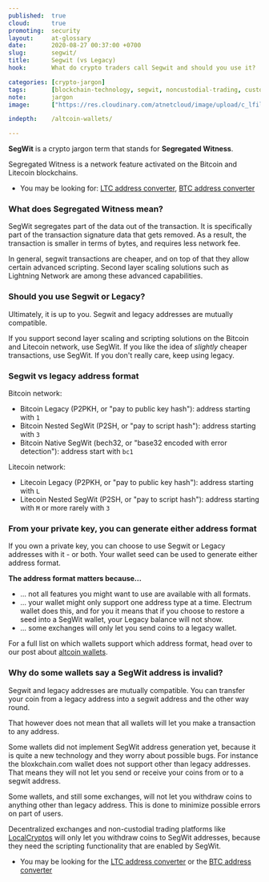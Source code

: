 ```yaml
---
published:  true
cloud:      true
promoting:  security
layout:     at-glossary
date:       2020-08-27 00:37:00 +0700
slug:       segwit/
title:      Segwit (vs Legacy)
hook:       What do crypto traders call Segwit and should you use it?

categories: [crypto-jargon]
tags:       [blockchain-technology, segwit, noncustodial-trading, custodial-trading, otc-trading]
note:       jargon
image:      ["https://res.cloudinary.com/atnetcloud/image/upload/c_lfill,g_face,h_360,w_700/v1598344765/atnet/__women/pexels-thiago-matos-2239700_hgitpt.jpg"]

indepth:    /altcoin-wallets/

---
```


**SegWit** is a crypto jargon term that stands for **Segregated Witness**.

Segregated Witness is a network feature activated on the Bitcoin and Litecoin blockchains.

* You may be looking for: [LTC address converter](/howto/move-ltc-p2sh/), [BTC address converter](/howto/generate-bitcoin-p2sh-address/)

### What does Segregated Witness mean?

SegWit segregates part of the data out of the transaction. It is specifically part of the transaction signature data that gets removed. As a result, the transaction is smaller in terms of bytes, and requires less network fee.

In general, segwit transactions are cheaper, and on top of that they allow certain advanced scripting. Second layer scaling solutions such as Lightning Network are among these advanced capabilities.

### Should you use Segwit or Legacy?

Ultimately, it is up to you. Segwit and legacy addresses are mutually compatible.

If you support second layer scaling and scripting solutions on the Bitcoin and Litecoin network, use SegWit. If you like the idea of *slightly* cheaper transactions, use SegWit. If you don't really care, keep using legacy.

### Segwit vs legacy address format

Bitcoin network:

* Bitcoin Legacy (P2PKH, or "pay to public key hash"): address starting with `1`
* Bitcoin Nested SegWit (P2SH, or "pay to script hash"): address starting with `3`
* Bitcoin Native SegWit (bech32, or "base32 encoded with error detection"): address start with `bc1`

Litecoin network:

* Litecoin Legacy (P2PKH, or "pay to public key hash"): address starting with `L`
* Litecoin Nested SegWit (P2SH, or "pay to script hash"): address starting with `M` or more rarely with `3`

### From your private key, you can generate either address format

If you own a private key, you can choose to use Segwit or Legacy addresses with it - or both. Your wallet seed can be used to generate either address format.

**The address format matters because...**

* ... not all features you might want to use are available with all formats.
* ... your wallet might only support one address type at a time. Electrum wallet does this, and for you it means that if you choose to restore a seed into a SegWit wallet, your Legacy balance will not show.
* ... some exchanges will only let you send coins to a legacy wallet.

For a full list on which wallets support which address format, head over to our post about [altcoin wallets](/altcoin-wallets/).

### Why do some wallets say a SegWit address is invalid?

Segwit and legacy addresses are mutually compatible. You can transfer your coin from a legacy address into a segwit address and the other way round.

That however does not mean that all wallets will let you make a transaction to any address.

Some wallets did not implement SegWit address generation yet, because it is quite a new technology and they worry about possible bugs. For instance the bloxkchain.com wallet does not support other than legacy addresses. That means they will not let you send or receive your coins from or to a segwit address.

Some wallets, and still some exchanges, will not let you withdraw coins to anything other than legacy address. This is done to minimize possible errors on part of users.

Decentralized exchanges and non-custodial trading platforms like <a rel="nofollow" href="https://localcryptos.com/r/bocmask">LocalCryptos</a> will only let you withdraw coins to SegWit addresses, because they need the scripting functionality that are enabled by SegWit.

* You may be looking for the [LTC address converter](/howto/move-ltc-p2sh/) or the [BTC address converter](/howto/generate-bitcoin-p2sh-address/)

